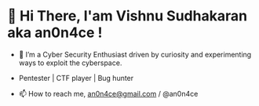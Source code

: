 # 👋 Hi There, I'am Vishnu Sudhakaran aka an0n4ce !

- 👀 I’m a Cyber Security Enthusiast driven by curiosity and experimenting ways to exploit the cyberspace.

- Pentester | CTF player | Bug hunter

- 📫 How to reach me, an0n4ce@gmail.com / @an0n4ce

